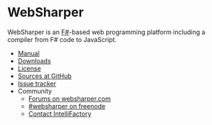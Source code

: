 # WebSharper

WebSharper is an [F#][fsharp]-based web programming platform including
a compiler from F# code to JavaScript.

* [Manual][manual]
* [Downloads][downloads]
* [License][license]
* [Sources at GitHub][gh]
* [Issue tracker][issues]
* Community
  * [Forums on websharper.com][forum]
  * [#websharper on freenode][chat]
  * [Contact IntelliFactory][contact]

[chat]: http://webchat.freenode.net/?channels=#websharper
[contact]: http://websharper.com/contact
[downloads]: http://websharper.com/downloads
[forum]: http://websharper.com/questions
[fsharp]: http://fsharp.org
[gh]: http://github.com/intellifactory/websharper
[issues]: https://github.com/intellifactory/websharper/issues
[license]: http://github.com/intellifactory/websharper/blob/master/LICENSE.md
[manual]: http://github.com/intellifactory/websharper/blob/master/docs/WebSharper.md
[nuget]: http://nuget.org
